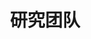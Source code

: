 ---
title: 研究团队

type: landing

sections:
  - block: people
    content:
      title: 研究团队
      # Choose which groups/teams of users to display.
      #   Edit `user_groups` in each user's profile to add them to one or more of these groups.
      user_groups:
          - 教师
          - 2022级研究生
          - 2023级研究生
          - 2024级研究生
          - 2025级研究生
          - 2026级研究生
          - 2027级研究生
          - 已毕业

      sort_by: Params.last_name
      sort_ascending: true
    design:
      show_interests: true
      show_role: true
      show_social: true
---